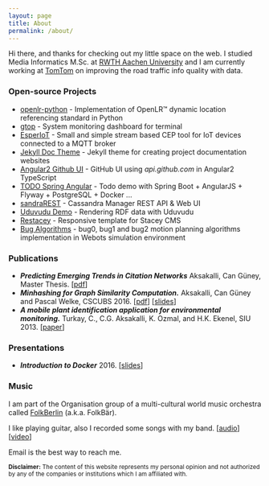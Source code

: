 ```yaml
---
layout: page
title: About
permalink: /about/
---
```



Hi there, and thanks for checking out my little space on the web.
I studied Media Informatics M.Sc. at [RWTH Aachen University](http://www.rwth-aachen.de/) and
I am currently working at [TomTom](https://github.com/tomtom-international)
on improving the road traffic info quality with data.

### Open-source Projects

* [openlr-python](https://github.com/tomtom-international/openlr-python) -
Implementation of OpenLR&trade; dynamic location referencing standard in Python
* [gtop](https://github.com/aksakalli/gtop) -
System monitoring dashboard for terminal
* [EsperIoT](https://github.com/aksakalli/EsperIoT) -
Small and simple stream based CEP tool for IoT devices connected to a MQTT broker
* [Jekyll Doc Theme](https://aksakalli.github.io/jekyll-doc-theme/) - Jekyll theme for creating project documentation websites
* [Angular2 Github UI](https://aksakalli.github.io/angular2-github-ui/) - GitHub UI using *api.github.com* in Angular2 TypeScript
* [TODO Spring Angular](https://github.com/aksakalli/todo-spring-angular) - Todo demo with Spring Boot + AngularJS + Flyway + PostgreSQL + Docker ...
* [sandraREST](https://github.com/aksakalli/sandraREST/) - Cassandra Manager REST API & Web UI
* [Uduvudu Demo](http://aksakalli.github.io/uduvudu-demo/) - Rendering RDF data with Uduvudu
* [Restacey](https://github.com/aksakalli/restacey) - Responsive template for Stacey CMS
* [Bug Algorithms](https://github.com/aksakalli/BugAlgorithms) - bug0, bug1 and bug2 motion planning algorithms implementation in Webots simulation environment

### Publications

* **_Predicting Emerging Trends in Citation Networks_** Aksakalli, Can Güney, Master Thesis. [[pdf](https://publications.rwth-aachen.de/record/720053/files/720053.pdf)]
* **_Minhashing for Graph Similarity Computation._** Aksakalli, Can Güney and Pascal Welke, CSCUBS 2016.
[[pdf](http://cscubs.cs.uni-bonn.de/2016/proceedings/paper-07.pdf)]
[[slides](/files/Minhashing-for-Graph-Similarity-Computation(slides).pdf)]
* **_A mobile plant identification application for environmental monitoring._** Turkay, C., C.G. Aksakalli, K. Ozmal, and H.K. Ekenel, SIU 2013.
[[paper](http://ieeexplore.ieee.org/document/6531503/)]

### Presentations

* **_Introduction to Docker_** 2016. [[slides](/files/Introduction-to-Docker(slides).pdf)]

### Music

I am part of the Organisation group of a multi-cultural world music orchestra called
[FolkBerlin](https://folkberlin.github.io/) (a.k.a. FolkBär).

I like playing guitar, also I recorded some songs with my band.
[[audio](https://soundcloud.com/karabuyu)]
[[video](https://www.youtube.com/watch?v=SjMDim5NBMQ)]

<div class="alert alert-warning" role="alert">
  <strong><i class="fa fa-exclamation-circle" aria-hidden="true"></i></strong>
  Email is the best way to reach me.
</div>

<p>
  <small>
    <strong>Disclaimer:</strong>
    The content of this website represents my personal opinion and not authorized by any of the companies or institutions which I am affiliated with.
  </small>
</p>
